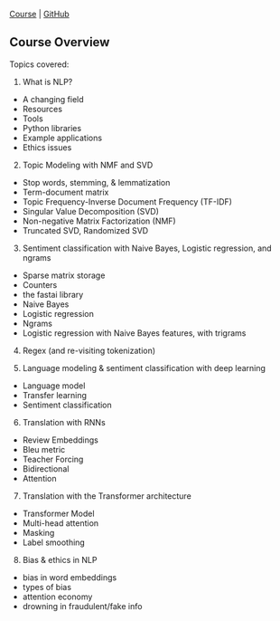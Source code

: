 [Course](https://www.youtube.com/playlist?list=PLtmWHNX-gukKocXQOkQjuVxglSDYWsSh9) | [GitHub](https://github.com/fastai/course-nlp)

## Course Overview

Topics covered:

1. What is NLP?

- A changing field
- Resources
- Tools
- Python libraries
- Example applications
- Ethics issues

2. Topic Modeling with NMF and SVD

-   Stop words, stemming, & lemmatization
-   Term-document matrix
-   Topic Frequency-Inverse Document Frequency (TF-IDF)
-   Singular Value Decomposition (SVD)
-   Non-negative Matrix Factorization (NMF)
-   Truncated SVD, Randomized SVD

3. Sentiment classification with Naive Bayes, Logistic regression, and ngrams

-   Sparse matrix storage
-   Counters
-   the fastai library
-   Naive Bayes
-   Logistic regression
-   Ngrams
-   Logistic regression with Naive Bayes features, with trigrams

4. Regex (and re-visiting tokenization)

5. Language modeling & sentiment classification with deep learning

-   Language model
-   Transfer learning
-   Sentiment classification

6. Translation with RNNs

-   Review Embeddings
-   Bleu metric
-   Teacher Forcing
-   Bidirectional
-   Attention

7. Translation with the Transformer architecture

-   Transformer Model
-   Multi-head attention
-   Masking
-   Label smoothing

8. Bias & ethics in NLP

-   bias in word embeddings
-   types of bias
-   attention economy
-   drowning in fraudulent/fake info